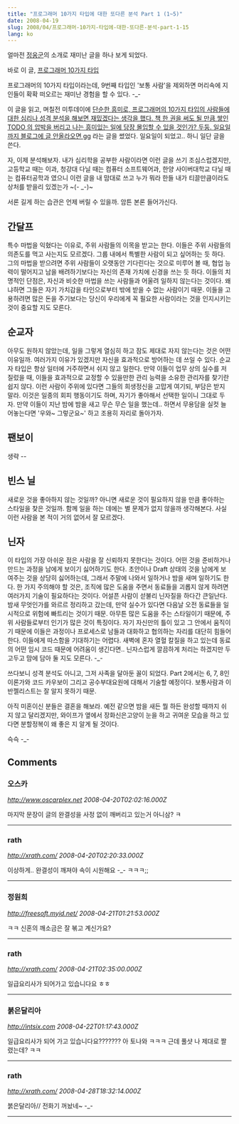 ```yaml
---
title: "프로그래머 10가지 타입에 대한 또다른 분석 Part 1 (1~5)"
date: 2008-04-19
slug: 2008/04/프로그래머-10가지-타입에-대한-또다른-분석-part-1-15
lang: ko
---
```


얼마전 [정웅군](http://me2day.net/bluemetal)의 소개로 재미난 글을 하나 보게 되었다.

바로 이 글, [프로그래머 10가지 타입](http://wooyaggo.tistory.com/129)

프로그래머의 10가지 타입이라는데, 9번째 타입인 '보통 사람'을 제외하면 머리속에 지인들이 확확 떠오르는 재미난 경험을 할 수 있다. -_-

이 글을 읽고, 며칠전 미투데이에 [단순한 흥미로, 프로그래머의 10가지 타입의 사람들에 대한 심리나 성격 분석을 해보면 재밌겠다는 생각을 했다. 책 한 권을 써도 될 만큼 쌓인 TODO 의 압박을 버리고 나는 흥미있는 일에 당장 몰입할 수 있을 것인가? 두둥. 일요일까지 블로그에 글 안올라오면 gg](http://me2day.net/rath/2008/04/18#07:45:09) 라는 글을 썼었다. 일요일이 되었고.. 하니 일단 글을 쓴다.

자, 이제 분석해보자. 내가 심리학을 공부한 사람이라면 이런 글을 쓰기 조심스럽겠지만, 고등학교 때는 이과, 청강대 다닐 때는 컴퓨터 소프트웨어과, 한양 사이버대학교 다닐 때는 컴퓨터공학과 였으니 이런 글을 내 맘대로 쓰고 누가 뭐라 한들 내가 티끌만큼이라도 상처를 받을리 있겠는가 ~(- _-)~

서론 길게 하는 습관은 언제 버릴 수 있을까. 암튼 본론 들어가신다.

## 간달프

 특수 마법을 익혔다는 이유로, 주위 사람들의 이목을 받고는 한다. 이들은 주위 사람들의 의존도를 먹고 사는지도 모르겠다. 그룹 내에서 특별한 사람이 되고 싶어하는 듯 하다. 그의 마법을 받으려면 주위 사람들이 오랫동안 기다린다는 것으로 미루어 볼 때, 협업 능력이 떨어지고 남을 배려하기보다는 자신의 존재 가치에 신경을 쓰는 듯 하다. 
 이들의 치명적인 단점은, 자신과 비슷한 마법을 쓰는 사람들과 어울려 일하지 않는다는 것이다. 왜냐하면 그들은 자기 가치감을 타인으로부터 밖에 받을 수 없는 사람이기 때문. 이들을 고용하려면 많은 돈을 주기보다는 당신이 우리에게 꼭 필요한 사람이라는 것을 인지시키는 것이 중요할 지도 모른다.

## 순교자

 아무도 원하지 않았는데, 일을 그렇게 열심히 하고 잠도 제대로 자지 않는다는 것은 어떤 이유일까. 
 여러가지 이유가 있겠지만 자신을 효과적으로 방어하는 데 쓰일 수 있다. 순교자 타입은 항상 일터에 거주하면서 쉬지 않고 일한다. 만약 이들이 업무 상의 실수를 저질렀을 때, 이들을 효과적으로 교정할 수 있을만한 관리 능력을 소유한 관리자를 찾기란 쉽지 않다. 
 이런 사람이 주위에 있다면 그들의 희생정신을 고맙게 여기되, 부담은 받지 말라. 이것은 일종의 회피 행동이기도 하며, 자기가 좋아해서 선택한 일이니 그대로 두자. 
 만약 이들이 지난 밤에 밤을 새고 무슨 무슨 일을 했는데.. 하면서 무용담을 실컷 늘어놓는다면 '우와~ 그렇군요~' 하고 조용히 자리로 돌아가자.

## 팬보이

생략 --

## 빈스 닐

 새로운 것을 좋아하지 않는 것일까? 아니면 새로운 것이 필요하지 않을 만큼 좋아하는 스타일을 찾은 것일까. 함께 일을 하는 데에는 별 문제가 없지 않을까 생각해본다. 사실 이런 사람을 본 적이 거의 없어서 잘 모르겠다.

## 닌자
 
 이 타입의 가장 아쉬운 점은 사람을 잘 신뢰하지 못한다는 것이다. 어떤 것을 준비하거나 만드는 과정을 남에게 보이기 싫어하기도 한다. 초안이나 Draft 상태의 것을 남에게 보여주는 것을 상당히 싫어하는데, 그래서 주말에 나와서 일하거나 밤을 새며 일하기도 한다. 
 한 가지 주의해야 할 것은, 조직에 많은 도움을 주면서 동료들을 괴롭지 않게 하려면 여러가지 기술이 필요하다는 것이다. 어설픈 사람이 섣불리 닌자질을 하다간 큰일난다. 밤새 무엇인가를 와르르 정리하고 갔는데, 만약 실수가 있다면 다음날 오전 동료들을 일시적으로 위험에 빠트리는 것이기 때문. 
 아무튼 많은 도움을 주는 스타일이기 때문에, 주위 사람들로부터 인기가 많은 것이 특징이다.
 자기 자신만의 틀이 있고 그 안에서 움직이기 때문에 이들은 과정이나 프로세스로 남들과 대화하고 협의하는 자리를 대단히 힘들어 한다. 이들에게 따스함을 기대하기는 어렵다. 새벽에 혼자 열혈 칼질을 하고 있는데 동료의 어떤 임시 코드 때문에 어려움이 생긴다면.. 닌자스럽게 깔끔하게 처리는 하겠지만 두고두고 맘에 담아 둘 지도 모른다. -_-

쓰다보니 성격 분석도 아니고, 그저 사족을 달아둔 꼴이 되었다.
Part 2에서는 6, 7, 8인 이론가와 코드 카우보이 그리고 공수부대요원에 대해서 기술할 예정이다. 보통사람과 이반젤리스트는 잘 알지 못하기 때문.

아직 미혼이신 분들은 결혼을 해보라. 
예전 같으면 밤을 새든 뭘 하든 완성할 때까지 쉬지 않고 달리겠지만, 와이프가 옆에서 장화신은고양이 눈을 하고 귀여운 모습을 하고 있다면 분할정복이 왜 좋은 지 알게 될 것이다.

슥슥 -_-

## Comments

### 오스카
*http://www.oscarplex.net*
*2008-04-20T02:02:16.000Z*

마지막 문장이 글의 완결성을 사정 없이 깨버리고 있는거 아니삼? ㅋ

---

### rath
*http://xrath.com/*
*2008-04-20T02:20:33.000Z*

이상하게.. 완결성이 깨져야 속이 시원해요 -_- ㅋㅋㅋ;;

---

### 정원희
*http://freesoft.myid.net/*
*2008-04-21T01:21:53.000Z*

ㅋㅋ 신혼의 깨소금은 잘 볶고 계신가요?

---

### rath
*http://xrath.com/*
*2008-04-21T02:35:00.000Z*

일급요리사가 되어가고 있습니다요 ㅎㅎ

---

### 붉은달리아
*http://intsix.com*
*2008-04-22T01:17:43.000Z*

일급요리사가 되어 가고 있습니다요???????
아 토나와 ㅋㅋㅋ 근데 풀샷 나 제대로 짤렸는데? ㅋㅋ

---

### rath
*http://xrath.com/*
*2008-04-28T18:32:14.000Z*

붉은달리아// 전화기 꺼놨네~ -_-

---

